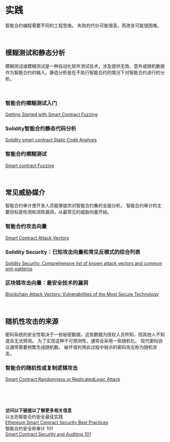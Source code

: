 # 实践
智能合约编程需要不同的工程思维。 失败的代价可能很高，而改变可能很困难。

<br>

## 模糊测试和静态分析
模糊测试或模糊测试是一种自动化软件测试技术，涉及提供无效、意外或随机数据作为智能合约的输入。静态分析是在不执行智能合约的情况下对智能合约进行的分析。

<br>

### 智能合约模糊测试入门
[Getting Started with Smart Contract Fuzzing](https://www.immunebytes.com/blog/getting-started-with-smart-contract-fuzzing/)
### Solidity智能合约静态代码分析
[Solidity smart contract Static Code Analysis](https://lightrains.com/blogs/solidity-static-analysis-tools/#static-code-analysis)
### 智能合约模糊测试
[Smart contract Fuzzing](https://youtu.be/LRyyNzrqgOc)

<br>

## 常见威胁媒介
智能合约审计使开发人员能够提供对智能合约集的全面分析。 智能合约审计的主要目标是检测和消除漏洞，从最常见的威胁向量开始。

### 智能合约攻击向量
[Smart Contract Attack Vectors](https://github.com/kadenzipfel/smart-contract-attack-vectors)
### Solidity Security：已知攻击向量和常见反模式的综合列表
[Solidity Security: Comprehensive list of known attack vectors and common anti-patterns](https://blog.sigmaprime.io/solidity-security.html)
### 区块链攻击向量：最安全技术的漏洞
[Blockchain Attack Vectors: Vulnerabilities of the Most Secure Technology](https://www.apriorit.com/dev-blog/578-blockchain-attack-vectors)

<br>

## 随机性攻击的来源
密码系统的安全性取决于一些秘密数据，这些数据为授权人员所知，但其他人不知道且无法预测。 为了实现这种不可预测性，通常会采用一些随机化。 现代密码协议通常需要频繁生成随机数。 破坏或利用此过程中弱点的密码攻击称为随机攻击。

### 智能合约随机性或复制逻辑攻击
[Smart Contract Randomness or ReplicatedLogic Attack](https://blog.finxter.com/randomness-or-replicatedlogic-attack-on-smart-contracts/)

<br>
<br>
<br>

**访问以下链接以了解更多相关信息**<br>
以太坊智能合约安全最佳实践<br>
[Ethereum Smart Contract Security Best Practices](https://consensys.github.io/smart-contract-best-practices/)<br>
智能合约安全和审计 101<br>
[Smart Contract Security and Auditing 101](https://youtu.be/0aJfCug1zTM)<br>